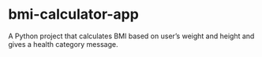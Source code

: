# bmi-calculator-app
A Python project that calculates BMI based on user’s weight and height and gives a health category message.
